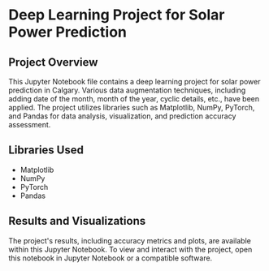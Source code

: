 <!DOCTYPE html>
<html>

<head>
    <title>Deep Learning Project README</title>
</head>

<body>

<h1><strong>Deep Learning Project for Solar Power Prediction</strong></h1>

<h2><strong>Project Overview</strong></h2>
<p>
    This Jupyter Notebook file contains a deep learning project for solar power prediction in Calgary. Various data augmentation techniques, including adding date of the month, month of the year, cyclic details, etc., have been applied. The project utilizes libraries such as Matplotlib, NumPy, PyTorch, and Pandas for data analysis, visualization, and prediction accuracy assessment.
</p>

<h2><strong>Libraries Used</strong></h2>
<ul>
    <li>Matplotlib</li>
    <li>NumPy</li>
    <li>PyTorch</li>
    <li>Pandas</li>
</ul>

<h2><strong>Results and Visualizations</strong></h2>
<p>
    The project's results, including accuracy metrics and plots, are available within this Jupyter Notebook. To view and interact with the project, open this notebook in Jupyter Notebook or a compatible software.
</p>

</body>

</html>
